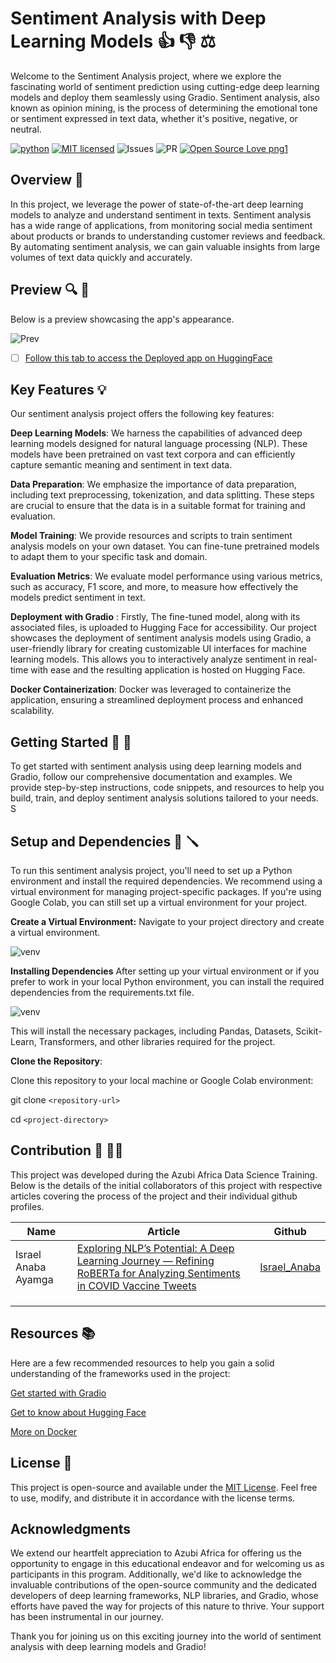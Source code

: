 # Sentiment Analysis with Deep Learning Models 👍 👎 ⚖️

Welcome to the Sentiment Analysis project, where we explore the fascinating world of sentiment prediction using cutting-edge deep learning models and deploy them seamlessly using Gradio. Sentiment analysis, also known as opinion mining, is the process of determining the emotional tone or sentiment expressed in text data, whether it's positive, negative, or neutral.

[![python](https://img.shields.io/badge/Python-3776AB?style=for-the-badge&logo=python&logoColor=white)](https://img.shields.io/badge/Python-3776AB?style=for-the-badge&logo=python&logoColor=white)
[![MIT licensed](https://img.shields.io/badge/license-mit-blue?style=for-the-badge&logo=appveyor)](./LICENSE)
![Issues](https://img.shields.io/github/issues/PapiHack/wimlds-demo?style=for-the-badge&logo=appveyor)
![PR](https://img.shields.io/github/issues-pr/PapiHack/wimlds-demo?style=for-the-badge&logo=appveyor)
[![Open Source Love png1](https://badges.frapsoft.com/os/v1/open-source.png?v=103)](https://github.com/ellerbrock/open-source-badges/)

## Overview 🚀

In this project, we leverage the power of state-of-the-art deep learning models to analyze and understand sentiment in texts. Sentiment analysis has a wide range of applications, from monitoring social media sentiment about products or brands to understanding customer reviews and feedback. By automating sentiment analysis, we can gain valuable insights from large volumes of text data quickly and accurately.

## Preview 🔍 🤖

Below is a preview showcasing the app's appearance.

![Prev](Screenshots/Preview3.png)

* [ ] [Follow this tab to access the Deployed app on HuggingFace](https://huggingface.co/spaces/IsaacSarps/Sentiment_Analysis)

## Key Features 💡

Our sentiment analysis project offers the following key features:

**Deep Learning Models**: We harness the capabilities of advanced deep learning models designed for natural language processing (NLP). These models have been pretrained on vast text corpora and can efficiently capture semantic meaning and sentiment in text data.

**Data Preparation**: We emphasize the importance of data preparation, including text preprocessing, tokenization, and data splitting. These steps are crucial to ensure that the data is in a suitable format for training and evaluation.

**Model Training**: We provide resources and scripts to train sentiment analysis models on your own dataset. You can fine-tune pretrained models to adapt them to your specific task and domain.

**Evaluation Metrics**: We evaluate model performance using various metrics, such as accuracy, F1 score, and more, to measure how effectively the models predict sentiment in text.

**Deployment** **with Gradio** : Firstly, The fine-tuned model, along with its associated files, is uploaded to Hugging Face for accessibility. Our project showcases the deployment of sentiment analysis models using Gradio, a user-friendly library for creating customizable UI interfaces for machine learning models. This allows you to interactively analyze sentiment in real-time with ease  and the resulting application is hosted on Hugging Face.

**Docker Containerization**:
Docker was leveraged to containerize the application, ensuring a streamlined deployment process and enhanced scalability.

## Getting Started 🏁 🚀

To get started with sentiment analysis using deep learning models and Gradio, follow our comprehensive documentation and examples. We provide step-by-step instructions, code snippets, and resources to help you build, train, and deploy sentiment analysis solutions tailored to your needs.
S

## Setup and Dependencies  🔧 🪛

To run this sentiment analysis project, you'll need to set up a Python environment and install the required dependencies. We recommend using a virtual environment for managing project-specific packages. If you're using Google Colab, you can still set up a virtual environment for your project.

**Create a Virtual Environment:** Navigate to your project directory and create a virtual environment.

![venv](Screenshots/GradioSet4.png)

**Installing Dependencies**
After setting up your virtual environment or if you prefer to work in your local Python environment, you can install the required dependencies from the requirements.txt file.

![venv](Screenshots/GradioSet5.png)

This will install the necessary packages, including Pandas, Datasets, Scikit-Learn, Transformers, and other libraries required for the project.

**Clone the Repository**:

Clone this repository to your local machine or Google Colab environment:

git clone `<repository-url>`

cd `<project-directory>`

## Contribution 📖 🧑‍🎓

This project was developed during the Azubi Africa Data Science Training. Below is the details of the initial collaborators of this project with respective articles covering the process of the project and their individual github profiles.

| Name                | Article                                                                                                                                                                                                                                                         | Github                                       |
| ------------------- | --------------------------------------------------------------------------------------------------------------------------------------------------------------------------------------------------------------------------------------------------------------- | -------------------------------------------- |
| Israel Anaba Ayamga | [Exploring NLP’s Potential: A Deep Learning Journey — Refining RoBERTa for Analyzing Sentiments in COVID Vaccine Tweets](https://israelanaba.medium.com/exploring-nlps-potential-refining-roberta-for-analyzing-sentiments-in-covid-vaccine-tweets-8e904aeecbb7) | [Israel_Anaba](https://github.com/Israel-Anaba) |
|                     |                                                                                                                                                                                                                                                                 |                                              |
|                     |                                                                                                                                                                                                                                                                 |                                              |
|                     |                                                                                                                                                                                                                                                                 |                                              |

## Resources 📚

Here are a few recommended resources to help you gain a solid understanding of the frameworks used in the project:

[Get started with Gradio](https://gradio.app/getting_started/)

[Get to know about Hugging Face](https://huggingface.co/)

[More on Docker](https://www.docker.com/)

## License 📝

This project is open-source and available under the  [MIT License](LICENSE). Feel free to use, modify, and distribute it in accordance with the license terms.

## Acknowledgments

We extend our heartfelt appreciation to Azubi Africa for offering us the opportunity to engage in this educational endeavor and for welcoming us as participants in this program. Additionally, we'd like to acknowledge the invaluable contributions of the open-source community and the dedicated developers of deep learning frameworks, NLP libraries, and Gradio, whose efforts have paved the way for projects of this nature to thrive. Your support has been instrumental in our journey.

Thank you for joining us on this exciting journey into the world of sentiment analysis with deep learning models and Gradio!
